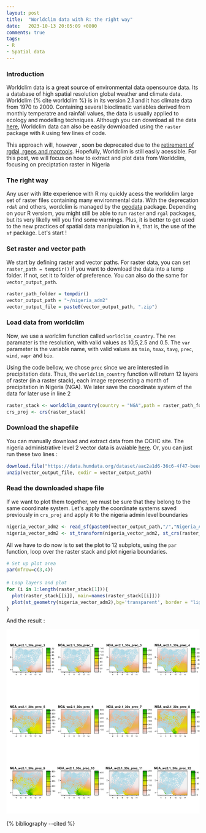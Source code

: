 ```yaml
---
layout: post
title:  "Worldclim data with R: the right way"
date:   2023-10-13 20:05:09 +0800
comments: true
tags:
- R
- Spatial data
---
```


### Introduction

Worldclim data is a great source of environmental data opensource data. Its a database of high spatial resolution global weather and climate data. Worldclim {% cite worldclim %} is in its version 2.1 and it has climate data from 1970 to 2000. Containing several bioclimatic variables derived from monthly temperatre and rainfall values, the data is usually applied to ecology and modelling techniques. Although you can download all the data [here](https://worldclim.org/data/index.html), Worldclim data can also be easily downloaded using the  `raster` package with `R` using few lines of code.

This approach will, however , soon be deprecated due to the [retirement of rgdal, rgeos and maptools](https://r-spatial.org/r/2022/04/12/evolution.html). Hopefully, Worldclim is still easlly acessible. For this post, we will focus on how to extract and plot data from Worldclim, focusing on preciptation raster in Nigeria


### The right way

Any user with litte experience with R my quickly acess the worldclim large set of raster files containing many environmental data. With the deprecation `rdal` and others, wordclim is managed by the [geodata](https://cran.r-project.org/web/packages/geodata/geodata.pdf) package. Depending on your R versiom, you might still be able to run `raster` and `rgal` packages, but its very likelly will you find some warnings. Plus, it is better to get used to the new practices of spatial data manipulation in `R`, that is, the use of the `sf` package. Let's start !

### Set raster and vector path

We start by defining raster and vector paths. For raster data, you can set `raster_path = tempdir()` if you want to download the data into a temp folder. If not, set it to folder of preference. You can also do the same for `vector_output_path`. 

```r
raster_path_folder = tempdir() 
vector_output_path = "~/nigeria_adm2"
vector_output_file = paste0(vector_output_path, ".zip")
```

### Load data from worldclim

Now, we use a worlclim function called `worldclim_country`. The `res` paramater is the resolution, with valid values as 10,5,2.5 and 0.5. The `var` parameter is the variable name, with valid values as `tmin`, `tmax`, `tavg`, `prec`, `wind`,
`vapr` and `bio`. 

Using the code bellow, we chose `prec` since we are interested in precipitation data. Thus, the `worldclim_country` function will return 12 layers of raster (in a raster stack), each image representing a month of precipitation in Nigeria (NGA). We later save the coordinate system of the data for later use in line 2

```r
raster_stack <- worldclim_country(country = "NGA",path = raster_path_folder ,version="2.1",res=0.5,var="prec")
crs_proj <- crs(raster_stack)
```

### Download the shapefile

You can manually download and extract data from the OCHC site. The nigeria administrative level 2 vector data is avaiable [here](https://data.humdata.org/dataset/nigeria-admin-level-2). Or, you can just run these two lines : 


```r
download.file("https://data.humdata.org/dataset/aac2a1d6-36c6-4f47-beee-34415742180d/resource/d7011402-0a22-4927-82eb-1359d17ff5cd/download/nigeria_admin_level_2.zip" , destfile=vector_output_file)
unzip(vector_output_file, exdir = vector_output_path)
```

### Read the downloaded shape file

If we want to plot them together, we must be sure that they belong to the same coordinate system. Let's apply the coordinate systems saved previously in `crs_proj` and apply it to the nigeria admin level boundaries

```r
nigeria_vector_adm2 <- read_sf(paste0(vector_output_path,"/","Nigeria_Admin_Level_2.shp"))
nigeria_vector_adm2 <- st_transform(nigeria_vector_adm2, st_crs(raster_stack))
```

All we have to do now is to set the plot to 12 subplots, using the `par` function, loop over the raster stack and plot nigeria boundaries.

```r
# Set up plot area
par(mfrow=c(3,4))

# Loop layers and plot
for (i in 1:length(raster_stack[1])){
  plot(raster_stack[[i]], main=names(raster_stack[[i]]))
  plot(st_geometry(nigeria_vector_adm2),bg='transparent', border = "lightblue", add=T)
}
```
And the result :

<p align="center">
  <img src="/img/worldclim.png">
</p>

{% bibliography --cited %}


